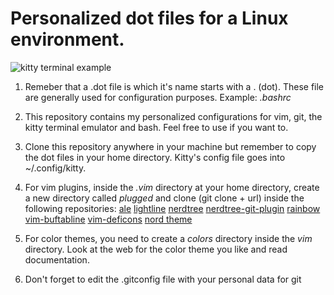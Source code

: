 # Personalized dot files for a Linux environment. 

![kitty terminal example](/home/alexrated/dot_files/assets/screenshot.png)

1. Remeber that a .dot file is which it's name starts with a . (dot). These file are generally used for configuration purposes. Example: *.bashrc*

2. This repository contains my personalized configurations for vim, git, the kitty terminal emulator and bash. Feel free to use if you want to.

3. Clone this repository anywhere in your machine but remember to copy the dot files in your home directory. Kitty's config file goes into ~/.config/kitty.

4. For vim plugins, inside the *.vim* directory at your home directory, create a new directory called *plugged* and clone (git clone + url) inside the following repositories:
[ale](https://github.com/dense-analysis/ale)
[lightline](https://github.com/itchyny/lightline.vim)
[nerdtree](https://github.com/preservim/nerdtree)
[nerdtree-git-plugin](https://github.com/Xuyuanp/nerdtree-git-plugin)
[rainbow](https://github.com/frazrepo/vim-rainbow)
[vim-buftabline](https://github.com/ap/vim-buftabline)
[vim-deficons](https://github.com/ryanoasis/vim-devicons)
[nord theme](https://github.com/nordtheme/vim)

5. For color themes, you need to create a *colors* directory inside the *vim* directory. Look at the web for the color theme you like and read documentation.

6. Don't forget to edit the .gitconfig file with your personal data for git
